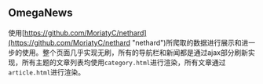 ## OmegaNews
使用[https://github.com/MoriatyC/nethard](https://github.com/MoriatyC/nethard "nethard")所爬取的数据进行展示和进一步的使用。整个页面几乎实现无刷，所有的导航栏和新闻都是通过ajax部分刷新实现，所有主题的文章列表均使用`category.html`进行渲染，所有文章通过`article.html`进行渲染。